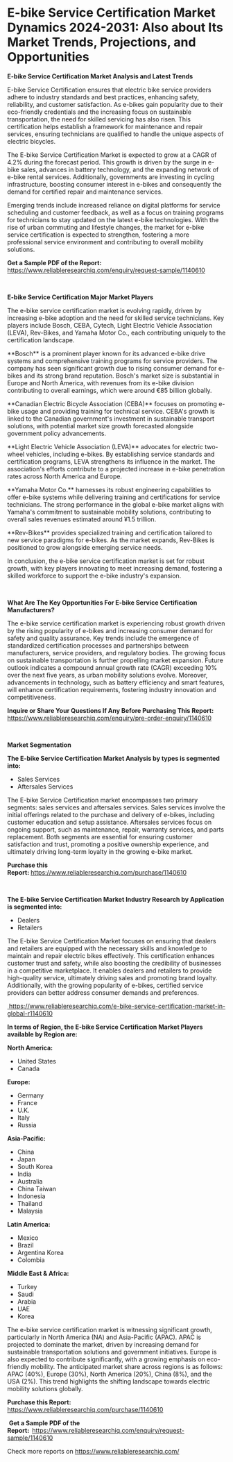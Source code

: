 <p><h1>E-bike Service Certification Market Dynamics 2024-2031: Also about Its Market Trends, Projections, and Opportunities</h1></p><p><strong>E-bike Service Certification Market Analysis and Latest Trends</strong></p>
<p><p>E-bike Service Certification ensures that electric bike service providers adhere to industry standards and best practices, enhancing safety, reliability, and customer satisfaction. As e-bikes gain popularity due to their eco-friendly credentials and the increasing focus on sustainable transportation, the need for skilled servicing has also risen. This certification helps establish a framework for maintenance and repair services, ensuring technicians are qualified to handle the unique aspects of electric bicycles.</p><p>The E-bike Service Certification Market is expected to grow at a CAGR of 4.2% during the forecast period. This growth is driven by the surge in e-bike sales, advances in battery technology, and the expanding network of e-bike rental services. Additionally, governments are investing in cycling infrastructure, boosting consumer interest in e-bikes and consequently the demand for certified repair and maintenance services. </p><p>Emerging trends include increased reliance on digital platforms for service scheduling and customer feedback, as well as a focus on training programs for technicians to stay updated on the latest e-bike technologies. With the rise of urban commuting and lifestyle changes, the market for e-bike service certification is expected to strengthen, fostering a more professional service environment and contributing to overall mobility solutions.</p></p>
<p><strong>Get a Sample PDF of the Report:&nbsp;</strong> <a href="https://www.reliableresearchiq.com/enquiry/request-sample/1140610?utm_campaign=1159&utm_medium=2&utm_source=Github&utm_content=ia&utm_term=28122024&utm_id=e-bike-service-certification">https://www.reliableresearchiq.com/enquiry/request-sample/1140610</a></p>
<p>&nbsp;</p>
<p><strong>E-bike Service Certification Major Market Players</strong></p>
<p><p>The e-bike service certification market is evolving rapidly, driven by increasing e-bike adoption and the need for skilled service technicians. Key players include Bosch, CEBA, Cytech, Light Electric Vehicle Association (LEVA), Rev-Bikes, and Yamaha Motor Co., each contributing uniquely to the certification landscape.</p><p>**Bosch** is a prominent player known for its advanced e-bike drive systems and comprehensive training programs for service providers. The company has seen significant growth due to rising consumer demand for e-bikes and its strong brand reputation. Bosch's market size is substantial in Europe and North America, with revenues from its e-bike division contributing to overall earnings, which were around €85 billion globally.</p><p>**Canadian Electric Bicycle Association (CEBA)** focuses on promoting e-bike usage and providing training for technical service. CEBA's growth is linked to the Canadian government's investment in sustainable transport solutions, with potential market size growth forecasted alongside government policy advancements.</p><p>**Light Electric Vehicle Association (LEVA)** advocates for electric two-wheel vehicles, including e-bikes. By establishing service standards and certification programs, LEVA strengthens its influence in the market. The association's efforts contribute to a projected increase in e-bike penetration rates across North America and Europe.</p><p>**Yamaha Motor Co.** harnesses its robust engineering capabilities to offer e-bike systems while delivering training and certifications for service technicians. The strong performance in the global e-bike market aligns with Yamaha's commitment to sustainable mobility solutions, contributing to overall sales revenues estimated around ¥1.5 trillion.</p><p>**Rev-Bikes** provides specialized training and certification tailored to new service paradigms for e-bikes. As the market expands, Rev-Bikes is positioned to grow alongside emerging service needs.</p><p>In conclusion, the e-bike service certification market is set for robust growth, with key players innovating to meet increasing demand, fostering a skilled workforce to support the e-bike industry's expansion.</p></p>
<p>&nbsp;</p>
<p><strong>What Are The Key Opportunities For E-bike Service Certification Manufacturers?</strong></p>
<p><p>The e-bike service certification market is experiencing robust growth driven by the rising popularity of e-bikes and increasing consumer demand for safety and quality assurance. Key trends include the emergence of standardized certification processes and partnerships between manufacturers, service providers, and regulatory bodies. The growing focus on sustainable transportation is further propelling market expansion. Future outlook indicates a compound annual growth rate (CAGR) exceeding 10% over the next five years, as urban mobility solutions evolve. Moreover, advancements in technology, such as battery efficiency and smart features, will enhance certification requirements, fostering industry innovation and competitiveness.</p></p>
<p><strong>Inquire or Share Your Questions If Any Before Purchasing This Report:</strong> <a href="https://www.reliableresearchiq.com/enquiry/pre-order-enquiry/1140610?utm_campaign=1159&utm_medium=2&utm_source=Github&utm_content=ia&utm_term=28122024&utm_id=e-bike-service-certification">https://www.reliableresearchiq.com/enquiry/pre-order-enquiry/1140610</a></p>
<p>&nbsp;</p>
<p><strong>Market Segmentation</strong></p>
<p><strong>The E-bike Service Certification Market Analysis by types is segmented into:</strong></p>
<p><ul><li>Sales Services</li><li>Aftersales Services</li></ul></p>
<p><p>The E-bike Service Certification market encompasses two primary segments: sales services and aftersales services. Sales services involve the initial offerings related to the purchase and delivery of e-bikes, including customer education and setup assistance. Aftersales services focus on ongoing support, such as maintenance, repair, warranty services, and parts replacement. Both segments are essential for ensuring customer satisfaction and trust, promoting a positive ownership experience, and ultimately driving long-term loyalty in the growing e-bike market.</p></p>
<p><strong>Purchase this Report:&nbsp;</strong><a href="https://www.reliableresearchiq.com/purchase/1140610?utm_campaign=1159&utm_medium=2&utm_source=Github&utm_content=ia&utm_term=28122024&utm_id=e-bike-service-certification">https://www.reliableresearchiq.com/purchase/1140610</a></p>
<p>&nbsp;</p>
<p><strong>The E-bike Service Certification Market Industry Research by Application is segmented into:</strong></p>
<p><ul><li>Dealers</li><li>Retailers</li></ul></p>
<p><p>The E-bike Service Certification Market focuses on ensuring that dealers and retailers are equipped with the necessary skills and knowledge to maintain and repair electric bikes effectively. This certification enhances customer trust and safety, while also boosting the credibility of businesses in a competitive marketplace. It enables dealers and retailers to provide high-quality service, ultimately driving sales and promoting brand loyalty. Additionally, with the growing popularity of e-bikes, certified service providers can better address consumer demands and preferences.</p></p>
<p><a href="https://www.reliableresearchiq.com/e-bike-service-certification-market-in-global-r1140610?utm_campaign=1159&utm_medium=2&utm_source=Github&utm_content=ia&utm_term=28122024&utm_id=e-bike-service-certification">&nbsp;https://www.reliableresearchiq.com/e-bike-service-certification-market-in-global-r1140610</a></p>
<p><strong>In terms of Region, the E-bike Service Certification Market Players available by Region are:</strong></p>
<p>
    <p> <strong> North America: </strong>
        <ul>
            <li>United States</li>
            <li>Canada</li>
        </ul>
        </p> 
    <p> <strong> Europe: </strong>
        <ul>
            <li>Germany</li>
            <li>France</li>
            <li>U.K.</li>
            <li>Italy</li>
            <li>Russia</li>
        </ul>
        </p> 
    <p> <strong> Asia-Pacific: </strong>
        <ul>
            <li>China</li>
            <li>Japan</li>
            <li>South Korea</li>
            <li>India</li>
            <li>Australia</li>
            <li>China Taiwan</li>
            <li>Indonesia</li>
            <li>Thailand</li>
            <li>Malaysia</li>
        </ul>
        </p> 
    <p> <strong> Latin America: </strong>
        <ul>
            <li>Mexico</li>
            <li>Brazil</li>
            <li>Argentina Korea</li>
            <li>Colombia</li>
        </ul>
        </p> 
    <p> <strong> Middle East & Africa: </strong>
        <ul>
            <li>Turkey</li>
            <li>Saudi</li>
            <li>Arabia</li>
            <li>UAE</li>
            <li>Korea</li>
        </ul>
    </p>
    </p>
<p><p>The e-bike service certification market is witnessing significant growth, particularly in North America (NA) and Asia-Pacific (APAC). APAC is projected to dominate the market, driven by increasing demand for sustainable transportation solutions and government initiatives. Europe is also expected to contribute significantly, with a growing emphasis on eco-friendly mobility. The anticipated market share across regions is as follows: APAC (40%), Europe (30%), North America (20%), China (8%), and the USA (2%). This trend highlights the shifting landscape towards electric mobility solutions globally.</p></p>
<p><strong>Purchase this Report: </strong><a href="https://www.reliableresearchiq.com/purchase/1140610?utm_campaign=1159&utm_medium=2&utm_source=Github&utm_content=ia&utm_term=28122024&utm_id=e-bike-service-certification">https://www.reliableresearchiq.com/purchase/1140610</a></p>
<p>&nbsp;<strong>Get a Sample PDF of the Report:&nbsp;&nbsp;</strong><a href="https://www.reliableresearchiq.com/enquiry/request-sample/1140610?utm_campaign=1159&utm_medium=2&utm_source=Github&utm_content=ia&utm_term=28122024&utm_id=e-bike-service-certification">https://www.reliableresearchiq.com/enquiry/request-sample/1140610</a></p>
<p><strong></strong></p>
<p>Check more reports on <a href="https://www.reliableresearchiq.com/?utm_campaign=1159&utm_medium=2&utm_source=Github&utm_content=ia&utm_term=28122024&utm_id=e-bike-service-certification">https://www.reliableresearchiq.com/</a></p>